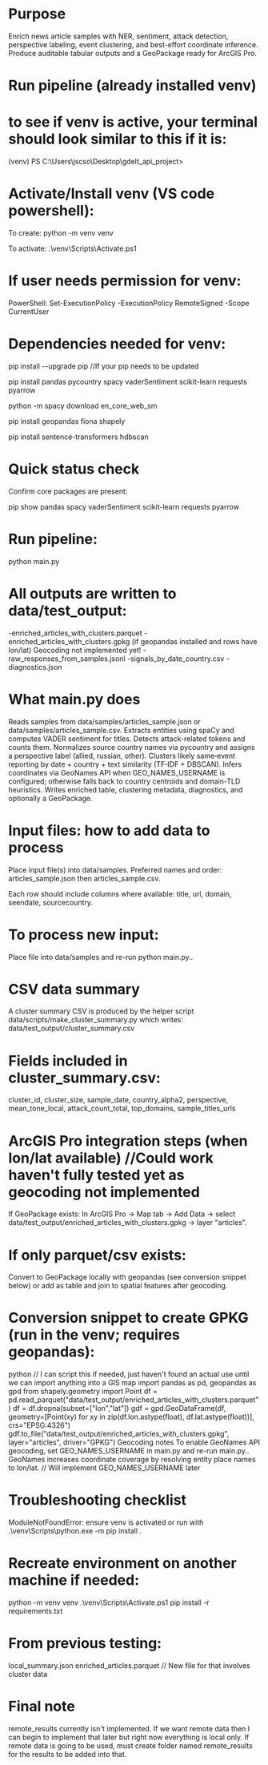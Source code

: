 # Purpose
Enrich news article samples with NER, sentiment, attack detection, perspective labeling, event clustering, and best-effort coordinate inference. Produce auditable tabular outputs and a GeoPackage ready for ArcGIS Pro.

# Run pipeline (already installed venv)
# to see if venv is active, your terminal should look similar to this if it is:
(venv) PS C:\Users\jscso\Desktop\gdelt_api_project>

# Activate/Install venv (VS code powershell):
To create: python -m venv venv

To activate: .\venv\Scripts\Activate.ps1

# If user needs permission for venv:
PowerShell: Set-ExecutionPolicy -ExecutionPolicy RemoteSigned -Scope CurrentUser

# Dependencies needed for venv:
pip install --upgrade pip  //If your pip needs to be updated

pip install pandas pycountry spacy vaderSentiment scikit-learn requests pyarrow

python -m spacy download en_core_web_sm

pip install geopandas fiona shapely

pip install sentence-transformers hdbscan

# Quick status check
Confirm core packages are present:

pip show pandas spacy vaderSentiment scikit-learn requests pyarrow

# Run pipeline:
python main.py

# All outputs are written to data/test_output:
-enriched_articles_with_clusters.parquet
-enriched_articles_with_clusters.gpkg (if geopandas installed and rows have lon/lat) Geocoding not implemented yet!
-raw_responses_from_samples.jsonl
-signals_by_date_country.csv
-diagnostics.json

# What main.py does
Reads samples from data/samples/articles_sample.json or data/samples/articles_sample.csv.
Extracts entities using spaCy and computes VADER sentiment for titles.
Detects attack-related tokens and counts them.
Normalizes source country names via pycountry and assigns a perspective label (allied, russian, other).
Clusters likely same‑event reporting by date + country + text similarity (TF‑IDF + DBSCAN).
Infers coordinates via GeoNames API when GEO_NAMES_USERNAME is configured; otherwise falls back to country centroids and domain-TLD heuristics.
Writes enriched table, clustering metadata, diagnostics, and optionally a GeoPackage.

# Input files: how to add data to process
Place input file(s) into data/samples.
Preferred names and order: articles_sample.json then articles_sample.csv.

Each row should include columns where available: title, url, domain, seendate, sourcecountry.

# To process new input:
Place file into data/samples and re-run python main.py..

# CSV data summary
A cluster summary CSV is produced by the helper script data/scripts/make_cluster_summary.py which writes:
data/test_output/cluster_summary.csv

# Fields included in cluster_summary.csv:
cluster_id, cluster_size, sample_date, country_alpha2, perspective, mean_tone_local, attack_count_total, top_domains, sample_titles_urls

# ArcGIS Pro integration steps (when lon/lat available) //Could work haven't fully tested yet as geocoding not implemented
If GeoPackage exists:
In ArcGIS Pro → Map tab → Add Data → select data/test_output/enriched_articles_with_clusters.gpkg → layer "articles".

# If only parquet/csv exists:
Convert to GeoPackage locally with geopandas (see conversion snippet below) or add as table and join to spatial features after geocoding.

# Conversion snippet to create GPKG (run in the venv; requires geopandas):
python    // I can script this if needed, just haven't found an actual use until we can import anything into a GIS map
import pandas as pd, geopandas as gpd
from shapely.geometry import Point
df = pd.read_parquet("data/test_output/enriched_articles_with_clusters.parquet")
df = df.dropna(subset=["lon","lat"])
gdf = gpd.GeoDataFrame(df, geometry=[Point(xy) for xy in zip(df.lon.astype(float), df.lat.astype(float))], crs="EPSG:4326")
gdf.to_file("data/test_output/enriched_articles_with_clusters.gpkg", layer="articles", driver="GPKG")
Geocoding notes
To enable GeoNames API geocoding, set GEO_NAMES_USERNAME in main.py and re-run main.py.. GeoNames increases coordinate coverage by resolving entity place names to lon/lat.    // Will implement GEO_NAMES_USERNAME later

# Troubleshooting checklist
ModuleNotFoundError: ensure venv is activated or run with .\venv\Scripts\python.exe -m pip install <package>.

# Recreate environment on another machine if needed:
python -m venv venv
.\venv\Scripts\Activate.ps1
pip install -r requirements.txt

# From previous testing:
local_summary.json
enriched_articles.parquet    // New file for that involves cluster data

# Final note
remote_results currently isn't implemented. If we want remote data then I can begin to implement that later but right now everything is local only.
If remote data is going to be used, must create folder named remote_results for the results to be added into that.


